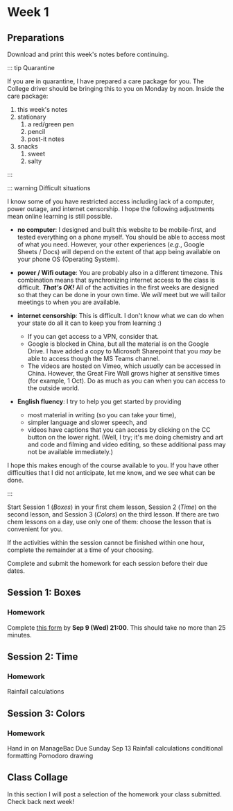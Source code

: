 # Week 1

## Preparations

Download and print this week's notes before continuing.

<Foldable>

::: tip Quarantine

If you are in quarantine, I have prepared a care package for you.  The College driver should be bringing this to you on Monday by noon.  Inside the care package:
  1. this week's notes
  2. stationary
     1. a red/green pen
     2. pencil
     3. post-it notes
  3. snacks
     1. sweet
     2. salty

:::

</Foldable>

<Foldable>

::: warning Difficult situations

I know some of you have restricted access including lack of a computer, power outage, and internet censorship.  I hope the following adjustments mean online learning is still possible.

* **no computer**: I designed and built this website to be mobile-first, and tested everything on a phone myself.  You should be able to access most of what you need.  However, your other experiences (*e.g.*, Google Sheets / Docs) will depend on the extent of that app being available on your phone OS (Operating System).

* **power / Wifi outage**: You are probably also in a different timezone.  This combination means that synchronizing internet access to the class is difficult.  ***That's OK!***  All of the activities in the first weeks are designed so that they can be done in your own time.  We *will* meet but we will tailor meetings to when you are available.

* **internet censorship**: This is difficult.  I don't know what we can do when your state do all it can to keep you from learning :)  
  * If you can get access to a VPN, consider that. 
  * Google is blocked in China, but all the material is on the Google Drive.  I have added a copy to Microsoft Sharepoint that you *may* be able to access though the MS Teams channel.  
  * The videos are hosted on Vimeo, which *usually* can be accessed in China. However, the Great Fire Wall grows higher at sensitive times (for example, 1 Oct).  Do as much as you can when you can access to the outside world.

* **English fluency**: I try to help you get started by providing
  * most material in writing (so you can take your time), 
  * simpler language and slower speech, and
  * videos have captions that you can access by clicking on the CC button on the lower right.  (Well, I try; it's me doing chemistry and art and code and filming and video editing, so these additional pass may not be available immediately.)

I hope this makes enough of the course available to you.  If you have other difficulties that I did not anticipate, let me know, and we see what can be done.

:::

</Foldable>

Start Session 1 (*Boxes*) in your first chem lesson, Session 2 (*Time*) on the second lesson, and Session 3 (*Colors*) on the third lesson.  If there are two chem lessons on a day, use only one of them: choose the lesson that is convenient for you.

If the activities within the session cannot be finished within one hour, complete the remainder at a time of your choosing.

Complete and submit the homework for each session before their due dates.

## Session 1: Boxes

<puzzle-WhatYouWillLearn />
<puzzle-GoogleFolders />
<puzzle-GoogleSheetsSetupUI />

### Homework

Complete [this form](https://airtable.com/shrZvFqT2cXIdPRG1) by **Sep 9 (Wed) 21:00**.  This should take no more than 25 minutes.

## Session 2: Time

<puzzle-GoogleCalendar />
<puzzle-PomodoroMethod />
<puzzle-UnitConversion />
<puzzle-SIUnitsScientificNotation />
<puzzle-GoogleSheetsFormula />

### Homework

Rainfall calculations

## Session 3: Colors

<puzzle-ColorUsage />
<puzzle-GoogleSheetsCondFormat />
<puzzle-TodoList />

### Homework

Hand in on ManageBac
Due Sunday Sep 13
Rainfall calculations conditional formatting
Pomodoro drawing

## Class Collage

In this section I will post a selection of the homework your class submitted.  Check back next week!